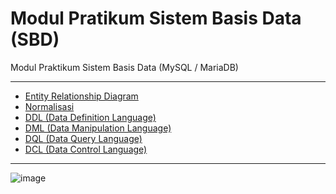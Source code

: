 # Modul Pratikum Sistem Basis Data (SBD)

Modul Praktikum Sistem Basis Data (MySQL / MariaDB)

---

- [Entity Relationship Diagram](https://github.com/NazirArifin/modulsbd/blob/main/erd.md)
- [Normalisasi]()
- [DDL (Data Definition Language)]()
- [DML (Data Manipulation Language)]()
- [DQL (Data Query Language)]()
- [DCL (Data Control Language)]()

---

![image](https://cdn.dribbble.com/users/1463678/screenshots/3212815/tables-dribbble.png?compress=1&resize=400x300&vertical=top)
